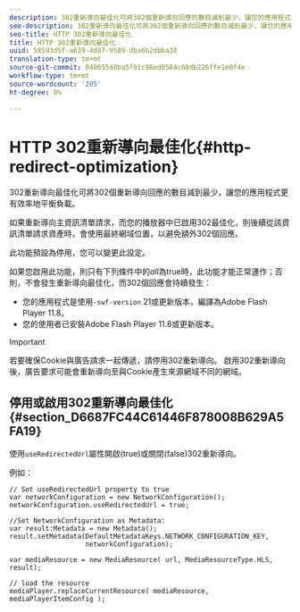 ```yaml
---
description: 302重新導向最佳化可將302個重新導向回應的數目減到最少，讓您的應用程式更有效率地平衡負載。
seo-description: 302重新導向最佳化可將302個重新導向回應的數目減到最少，讓您的應用程式更有效率地平衡負載。
seo-title: HTTP 302重新導向最佳化
title: HTTP 302重新導向最佳化
uuid: 58593d5f-a639-4d87-9589-dba6b2dbba38
translation-type: tm+mt
source-git-commit: 040655d8ba5f91c98ed0584c08db226ffe1e0f4e
workflow-type: tm+mt
source-wordcount: '205'
ht-degree: 0%

---
```



# HTTP 302重新導向最佳化{#http-redirect-optimization}

302重新導向最佳化可將302個重新導向回應的數目減到最少，讓您的應用程式更有效率地平衡負載。

如果重新導向主資訊清單請求，而您的播放器中已啟用302最佳化，則後續從該資訊清單請求資產時，會使用最終網域位置，以避免額外302個回應。

此功能預設為停用，您可以變更此設定。

如果您啟用此功能，則只有下列條件中的&#x200B;*all*&#x200B;為true時，此功能才能正常運作；否則，不會發生重新導向最佳化，而302個回應會持續發生：

* 您的應用程式是使用`-swf-version` 21或更新版本，編譯為Adobe Flash Player 11.8。
* 您的使用者已安裝Adobe Flash Player 11.8或更新版本。

>[!IMPORTANT]
>
>若要確保Cookie與廣告請求一起傳遞，請停用302重新導向。 啟用302重新導向後，廣告要求可能會重新導向至與Cookie產生來源網域不同的網域。

## 停用或啟用302重新導向最佳化{#section_D6687FC44C61446F878008B629A5FA19}

使用`useRedirectedUrl`屬性開啟(true)或關閉(false)302重新導向。

<!--<a id="example_B886777252B745AAB48B1FCC42C97A25"></a>-->

例如：

```
// Set useRedirectedUrl property to true 
var networkConfiguration = new NetworkConfiguration(); 
networkConfiguration.useRedirectedUrl = true; 
  
//Set NetworkConfiguration as Metadata: 
var result:Metadata = new Metadata(); 
result.setMetadata(DefaultMetadataKeys.NETWORK_CONFIGURATION_KEY,  
                   networkConfiguration); 
  
var mediaResource = new MediaResource( url, MediaResourceType.HLS, result); 
  
// load the resource 
mediaPlayer.replaceCurrentResource( mediaResource, mediaPlayerItemConfig );
```

